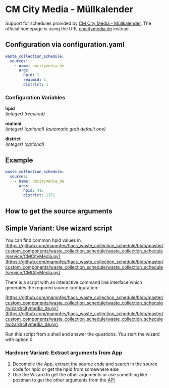 # CM City Media - Müllkalender

Support for schedules provided by [CM City Media - Müllkalender](https://sslslim.cmcitymedia.de/v1/). The official homepage is using the URL [cmcitymedia.de](https://www.cmcitymedia.de/de/startseite) instead.

## Configuration via configuration.yaml

```yaml
waste_collection_schedule:
  sources:
    - name: cmcitymedia_de
      args:
        hpid: 1
        realmid: 1
        district: 1
```

### Configuration Variables

**hpid**  
*(integer) (required)*

**realmid**  
*(integer) (optional) (automatic grab default one)*

**district**  
*(integer) (optional)*

## Example

```yaml
waste_collection_schedule:
  sources:
    - name: cmcitymedia_de
      args:
        hpid: 415
        district: 1371
```

## How to get the source arguments

## Simple Variant: Use wizard script

You can find common hpid values in [https://github.com/mampfes/hacs_waste_collection_schedule/blob/master/custom_components/waste_collection_schedule/waste_collection_schedule/service/CMCityMedia.py](https://github.com/mampfes/hacs_waste_collection_schedule/blob/master/custom_components/waste_collection_schedule/waste_collection_schedule/service/CMCityMedia.py)

There is a script with an interactive command line interface which generates the required source configuration:

[https://github.com/mampfes/hacs_waste_collection_schedule/blob/master/custom_components/waste_collection_schedule/waste_collection_schedule/wizard/citymedia_de.py](https://github.com/mampfes/hacs_waste_collection_schedule/blob/master/custom_components/waste_collection_schedule/waste_collection_schedule/wizard/citymedia_de.py)

Run this script from a shell and answer the questions. You start the wizard with option 0.

### Hardcore Variant: Extract arguments from App

1. Decompile the App, extract the source code and search in the source code for hpid or get the hpid from somewhere else
2. Use the Wizard to get the other arguments or use something like postman to get the other arguments from the [API](https://sslslim.cmcitymedia.de/v1/)
